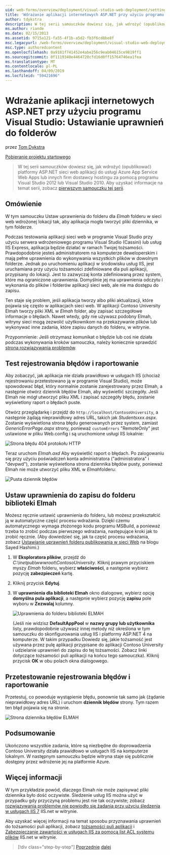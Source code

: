 ```yaml
---
uid: web-forms/overview/deployment/visual-studio-web-deployment/setting-folder-permissions
title: 'Wdrażanie aplikacji internetowych ASP.NET przy użyciu programu Visual Studio: Ustawianie uprawnień do folderów | Dokumentacja firmy Microsoft'
author: tdykstra
description: W tej serii samouczków dowiesz się, jak wdrożyć (opublikować) platformy ASP.NET sieci web aplikacji do usługi Azure App Service Web Apps lub dostawcy hostingu w innych firm, używane...
ms.author: riande
ms.date: 02/15/2013
ms.assetid: 9715a121-fa55-4f1b-a5d2-fb3f6cd8be8f
msc.legacyurl: /web-forms/overview/deployment/visual-studio-web-deployment/setting-folder-permissions
msc.type: authoredcontent
ms.openlocfilehash: 0a9181f741452e4abe256c9eab04615ce9819ff1
ms.sourcegitcommit: 0f1119340e4464720cfd16d0ff15764746ea1fea
ms.translationtype: MT
ms.contentlocale: pl-PL
ms.lasthandoff: 04/09/2019
ms.locfileid: "59421696"
---
```

# <a name="aspnet-web-deployment-using-visual-studio-setting-folder-permissions"></a>Wdrażanie aplikacji internetowych ASP.NET przy użyciu programu Visual Studio: Ustawianie uprawnień do folderów

przez [Tom Dykstra](https://github.com/tdykstra)

[Pobieranie projektu startowego](http://go.microsoft.com/fwlink/p/?LinkId=282627)

> W tej serii samouczków dowiesz się, jak wdrożyć (opublikować) platformy ASP.NET sieci web aplikacji do usługi Azure App Service Web Apps lub innych firm dostawcy hostingu za pomocą programu Visual Studio 2012 lub Visual Studio 2010. Aby uzyskać informacje na temat serii, zobacz [pierwszym samouczku tej serii](introduction.md).


## <a name="overview"></a>Omówienie

W tym samouczku Ustaw uprawnienia do folderu dla *Elmah* folderu w sieci web wdrożonej lokacji tak, aby aplikacja mogła tworzyć pliki dziennika, w tym folderze.

Podczas testowania aplikacji sieci web w programie Visual Studio przy użyciu serwera wdrożeniowego programu Visual Studio (Cassini) lub usług IIS Express, aplikacja będzie działać w ramach Twojej tożsamości. Prawdopodobnie jesteś administratorem na komputerze deweloperskim i mają pełne uprawnienia do wykonywania wszystkich plików w dowolnym folderze. Jednak po uruchomieniu aplikacji w środowisku usług IIS, jest uruchamiana przy użyciu tożsamości zdefiniowane dla puli aplikacji, przypisany do lokacji. Jest to zazwyczaj konta zdefiniowaną przez system, które ma ograniczone uprawnienia. Domyślnie jej ma uprawnienia odczytu i wykonania do plików i folderów aplikacji sieci web, ale nie ma dostępu do zapisu.

Ten staje się problem, jeśli aplikacja tworzy albo pliki aktualizacji, które pojawia się często w aplikacjach sieci web. W aplikacji Contoso University Elmah tworzy pliki XML w *Elmah* folder, aby zapisać szczegółowe informacje o błędach. Nawet wtedy, gdy nie używasz podobny Elmah, witryny sieci mogą zezwolić użytkownikom na przekazywanie plików lub wykonywać inne zadania, które zapisu danych do folderu, w witrynie.

Przypomnienie: Jeśli otrzymasz komunikat o błędzie lub coś nie działa podczas wykonywania kroków samouczka, należy koniecznie sprawdzić [strona rozwiązywania problemów](troubleshooting.md).

## <a name="test-error-logging-and-reporting"></a>Test rejestrowania błędów i raportowanie

Aby zobaczyć, jak aplikacja nie działa prawidłowo w usługach IIS (chociaż rejestrowaniu przetestowano ją w programie Visual Studio), może spowodować błąd, który normalnie zostanie zarejestrowany przez Elmah, a następnie otwórz dziennik błędów Elmah, aby wyświetlić szczegóły. Jeśli Elmah nie mógł utworzyć pliku XML i zapisać szczegóły błędu, zostanie wyświetlony raport o błędach puste.

Otwórz przeglądarkę i przejdź do `http://localhost/ContosoUniversity`, a następnie żądają nieprawidłowy adres URL, takich jak *Studentsxxx.aspx*. Zostanie wyświetlona strona błędu generowanych przez system, zamiast *GenericErrorPage.aspx* strony, ponieważ `customErrors` "RemoteOnly" jest ustawione w pliku Web.config i są uruchomione usługi IIS lokalnie:

![Strona błędu 404 protokołu HTTP](setting-folder-permissions/_static/image1.png)

Teraz uruchom *Elmah.axd* Aby wyświetlić raport o błędach. Po zalogowaniu się przy użyciu poświadczeń konta administratora (&quot;administratora&quot; i &quot;devpwd&quot;), zostanie wyświetlona strona dziennika błędów pusty, ponieważ Elmah nie może utworzyć pliku XML w *Elmah*folderu:

![Pusta dziennik błędów](setting-folder-permissions/_static/image2.png)

## <a name="set-write-permission-on-the-elmah-folder"></a>Ustaw uprawnienia do zapisu do folderu biblioteki Elmah

Możesz ręcznie ustawić uprawnienia do folderu, lub możesz przekształcić ją w automatyczne część procesu wdrażania. Dzięki czemu automatycznego wymaga złożonego kodu programu MSBuild, a ponieważ trzeba to zrobić podczas pierwszego wdrażania, następujące kroki jak to zrobić ręcznie. (Aby dowiedzieć się, jak ta część procesu wdrażania, zobacz [Ustawianie uprawnień folderu publikowania w sieci Web](http://sedodream.com/2011/11/08/SettingFolderPermissionsOnWebPublish.aspx) na blogu Sayed Hashimi.)

1. W **Eksploratora plików**, przejdź do *C:\inetpub\wwwroot\ContosoUniversity*. Kliknij prawym przyciskiem myszy *Elmah* folderu, wybierz **właściwości**, a następnie wybierz pozycję **zabezpieczeń** kartę.
2. Kliknij przycisk **Edytuj**.
3. W **uprawnienia dla biblioteki Elmah** okno dialogowe, wybierz opcję **domyślna pula aplikacji**, a następnie wybierz pozycję **zapisu** pole wyboru w **Zezwalaj** kolumny.

    ![Uprawnienia do folderu biblioteki ELMAH](setting-folder-permissions/_static/image3.png)

    (Jeśli nie widzisz **DefaultAppPool** w **nazwy grupy lub użytkownika** listy, prawdopodobnie używasz innej metody niż określona w tym samouczku do skonfigurowania usług IIS i platformy ASP.NET 4 na komputerze. W takim przypadku Dowiedz się, jakie tożsamość jest używana przez pulę aplikacji przypisane do aplikacji Contoso University i udzielanie uprawnień do zapisu do tej tożsamości. Zobacz linki dotyczące tożsamości puli aplikacji na końcu tego samouczka). Kliknij przycisk **OK** w obu polach okna dialogowego.

## <a name="retest-error-logging-and-reporting"></a>Przetestowanie rejestrowania błędów i raportowanie

Przetestuj, co powoduje wystąpienie błędu, ponownie tak samo jak (żądanie nieprawidłowy adres URL) i uruchom **dziennik błędów** strony. Tym razem ten błąd pojawia się na stronie.

![Strona dziennika błędów ELMAH](setting-folder-permissions/_static/image4.png)

## <a name="summary"></a>Podsumowanie

Ukończono wszystkie zadania, które są niezbędne do doprowadzenia Contoso University działa prawidłowo w usługach IIS na komputerze lokalnym. W następnym samouczku będzie witryna staje się publicznie dostępny przez wdrożenie jej na platformie Azure.

## <a name="more-information"></a>Więcej informacji

W tym przykładzie powód, dlaczego Elmah nie może zapisywać pliki dziennika było dość oczywiste. Śledzenie usług IIS można użyć w przypadku gdy przyczyną problemu jest nie tak oczywiste; zobacz [rozwiązywania problemów nie powiodło się żądania przy użyciu śledzenia w usługach IIS 7](https://www.iis.net/learn/troubleshoot/using-failed-request-tracing/troubleshooting-failed-requests-using-tracing-in-iis) IIS.net w witrynie.

Aby uzyskać więcej informacji na temat sposobu przyznawania uprawnień do tożsamości puli aplikacji, zobacz [tożsamości puli aplikacji](https://www.iis.net/learn/manage/configuring-security/application-pool-identities) i [Zabezpieczanie zawartości w usługach IIS za pomocą list ACL systemu plików](https://www.iis.net/learn/get-started/planning-for-security/secure-content-in-iis-through-file-system-acls) IIS.net w witrynie.

> [!div class="step-by-step"]
> [Poprzednie](deploying-to-iis.md)
> [dalej](deploying-to-production.md)
